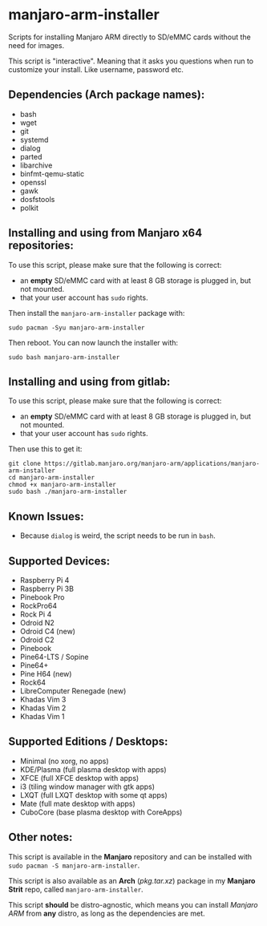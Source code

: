 # manjaro-arm-installer

Scripts for installing Manjaro ARM directly to SD/eMMC cards without the need for images.

This script is "interactive". Meaning that it asks you questions when run to customize your install. Like username, password etc.


## Dependencies (Arch package names):
* bash
* wget
* git
* systemd
* dialog
* parted
* libarchive
* binfmt-qemu-static
* openssl
* gawk
* dosfstools
* polkit

## Installing and using from Manjaro x64 repositories:
To use this script, please make sure that the following is correct:

* an **empty** SD/eMMC card with at least 8 GB storage is plugged in, but not mounted.
* that your user account has `sudo` rights.

Then install the `manjaro-arm-installer` package with:
```
sudo pacman -Syu manjaro-arm-installer
```
Then reboot. You can now launch the installer with:
```
sudo bash manjaro-arm-installer
```

## Installing and using from gitlab:
To use this script, please make sure that the following is correct:

* an **empty** SD/eMMC card with at least 8 GB storage is plugged in, but not mounted.
* that your user account has `sudo` rights.

Then use this to get it:
```
git clone https://gitlab.manjaro.org/manjaro-arm/applications/manjaro-arm-installer
cd manjaro-arm-installer
chmod +x manjaro-arm-installer
sudo bash ./manjaro-arm-installer
```

## Known Issues:
* Because `dialog` is weird, the script needs to be run in `bash`.

## Supported Devices:
* Raspberry Pi 4
* Raspberry Pi 3B
* Pinebook Pro
* RockPro64
* Rock Pi 4
* Odroid N2
* Odroid C4 (new)
* Odroid C2
* Pinebook
* Pine64-LTS / Sopine
* Pine64+
* Pine H64 (new)
* Rock64
* LibreComputer Renegade (new)
* Khadas Vim 3
* Khadas Vim 2
* Khadas Vim 1

## Supported Editions / Desktops:
* Minimal (no xorg, no apps)
* KDE/Plasma (full plasma desktop with apps)
* XFCE (full XFCE desktop with apps)
* i3 (tiling window manager with gtk apps)
* LXQT (full LXQT desktop with some qt apps)
* Mate (full mate desktop with apps)
* CuboCore (base plasma desktop with CoreApps)

## Other notes:
This script is available in the **Manjaro** repository and can be installed with `sudo pacman -S manjaro-arm-installer`.

This script is also available as an **Arch** (*pkg.tar.xz*) package in my **Manjaro Strit** repo, called `manjaro-arm-installer`.

This script **should** be distro-agnostic, which means you can install *Manjaro ARM* from **any** distro, as long as the dependencies are met.
